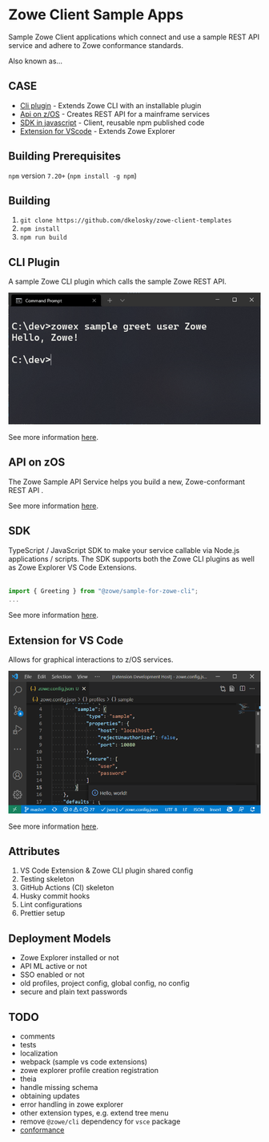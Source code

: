 # Zowe Client Sample Apps

Sample Zowe Client applications which connect and use a sample REST API service and adhere to Zowe
conformance standards.

Also known as...

## CASE

* [Cli plugin](#cli-plugin) - Extends Zowe CLI with an installable plugin
* [Api on z/OS](#api-on-zos) - Creates REST API for a mainframe services
* [SDK in javascript](#sdk) - Client, reusable npm published code
* [Extension for VScode](#extension-for-vs-code) - Extends Zowe Explorer

## Building Prerequisites

`npm` version `7.20+` (`npm install -g npm`)

## Building

1. `git clone https://github.com/dkelosky/zowe-client-templates`
2. `npm install`
3. `npm run build`

## CLI Plugin

A sample Zowe CLI plugin which calls the sample Zowe REST API.

![images](./packages/cli/doc/images/cli.png)

See more information [here](./packages/cli/README.md).

## API on zOS

The Zowe Sample API Service helps you build a new, Zowe-conformant REST API .

See more information [here](https://github.com/zowe/sample-spring-boot-api-service/tree/master/zowe-rest-api-sample-spring#zowe-sample-api-service).

## SDK

TypeScript / JavaScript SDK to make your service callable via Node.js applications / scripts. The SDK supports both the Zowe CLI plugins as well as Zowe Explorer VS Code Extensions.

```typescript

import { Greeting } from "@zowe/sample-for-zowe-cli";
...

```

See more information [here](./packages/api/README.md).

## Extension for VS Code

Allows for graphical interactions to z/OS services.

![images](./packages/vsce/doc/images/vsce.png)

See more information [here](./packages/vsce/README.md).

## Attributes

1. VS Code Extension & Zowe CLI plugin shared config
2. Testing skeleton
3. GitHub Actions (CI) skeleton
4. Husky commit hooks
5. Lint configurations
6. Prettier setup

## Deployment Models

* Zowe Explorer installed or not
* API ML active or not
* SSO enabled or not
* old profiles, project config, global config, no config
* secure and plain text passwords

## TODO

* comments
* tests
* localization
* webpack (sample vs code extensions)
* zowe explorer profile creation registration
* theia
* handle missing schema
* obtaining updates
* error handling in zowe explorer
* other extension types, e.g. extend tree menu
* remove `@zowe/cli` dependency for `vsce` package
* [conformance](https://github.com/zowe/vscode-extension-for-zowe/blob/62e4eb21302ca3fde479dfe0210aa51831b0ebc3/docs/README-Conformance.md)
